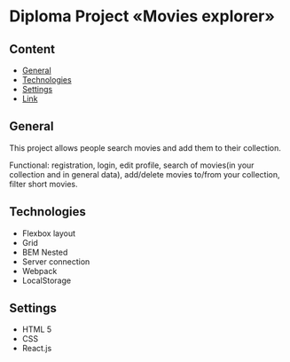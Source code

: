 # Diploma Project «Movies explorer»

## Content
* [General](#General)
* [Technologies](#Technologies)
* [Settings](#Settings)
* [Link](#Link)

## General

This project allows people search movies and add them to their collection.  

Functional: registration, login, edit profile, search of movies(in your collection and in general data), add/delete movies to/from your collection, filter short movies.

## Technologies
* Flexbox layout
* Grid
* BEM Nested
* Server connection
* Webpack
* LocalStorage

## Settings
* HTML 5
* CSS
* React.js

